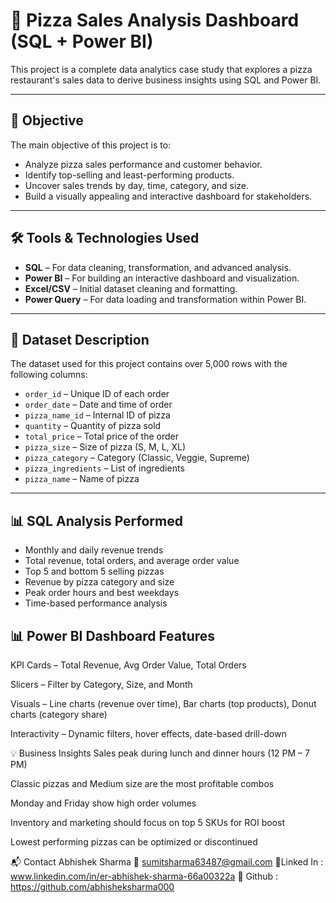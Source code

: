 # 🍕 Pizza Sales Analysis Dashboard (SQL + Power BI)


This project is a complete data analytics case study that explores a pizza restaurant's sales data to derive business insights using SQL and Power BI.

---

## 📌 Objective

The main objective of this project is to:
- Analyze pizza sales performance and customer behavior.
- Identify top-selling and least-performing products.
- Uncover sales trends by day, time, category, and size.
- Build a visually appealing and interactive dashboard for stakeholders.

---

## 🛠️ Tools & Technologies Used

- **SQL** – For data cleaning, transformation, and advanced analysis.
- **Power BI** – For building an interactive dashboard and visualization.
- **Excel/CSV** – Initial dataset cleaning and formatting.
- **Power Query** – For data loading and transformation within Power BI.

---

## 🧾 Dataset Description

The dataset used for this project contains over 5,000 rows with the following columns:

- `order_id` – Unique ID of each order  
- `order_date` – Date and time of order  
- `pizza_name_id` – Internal ID of pizza  
- `quantity` – Quantity of pizza sold  
- `total_price` – Total price of the order  
- `pizza_size` – Size of pizza (S, M, L, XL)  
- `pizza_category` – Category (Classic, Veggie, Supreme)  
- `pizza_ingredients` – List of ingredients  
- `pizza_name` – Name of pizza  

---

## 📊 SQL Analysis Performed

- Monthly and daily revenue trends  
- Total revenue, total orders, and average order value  
- Top 5 and bottom 5 selling pizzas  
- Revenue by pizza category and size  
- Peak order hours and best weekdays  
- Time-based performance analysis  

## 📊 Power BI Dashboard Features

KPI Cards – Total Revenue, Avg Order Value, Total Orders

Slicers – Filter by Category, Size, and Month

Visuals – Line charts (revenue over time), Bar charts (top products), Donut charts (category share)

Interactivity – Dynamic filters, hover effects, date-based drill-down

💡 Business Insights
Sales peak during lunch and dinner hours (12 PM – 7 PM)

Classic pizzas and Medium size are the most profitable combos

Monday and Friday show high order volumes

Inventory and marketing should focus on top 5 SKUs for ROI boost

Lowest performing pizzas can be optimized or discontinued

📬 Contact
Abhishek Sharma
📧 sumitsharma63487@gmail.com
🔗Linked In :  www.linkedin.com/in/er-abhishek-sharma-66a00322a
🔗 Github : https://github.com/abhisheksharma000


